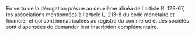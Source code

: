 En vertu de la dérogation prévue au deuxième alinéa de l'article R. 123-67, les associations mentionnées à l'article L. 213-8 du code monétaire et financier et qui sont immatriculées au registre du commerce et des sociétés sont dispensées de demander leur inscription complémentaire.

